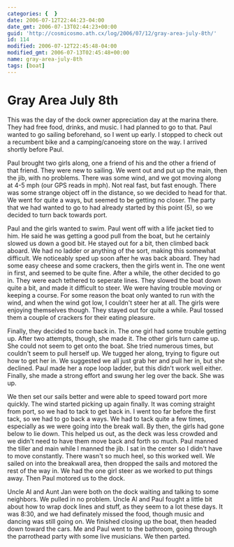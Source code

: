 ```yaml
---
categories: {  }
date: 2006-07-12T22:44:23-04:00
date_gmt: 2006-07-13T02:44:23+00:00
guid: 'http://cosmicosmo.ath.cx/log/2006/07/12/gray-area-july-8th/'
id: 114
modified: 2006-07-12T22:45:48-04:00
modified_gmt: 2006-07-13T02:45:48+00:00
name: gray-area-july-8th
tags: [boat]
---
```


Gray Area July 8th
==================

This was the day of the dock owner appreciation day at the marina there.  They had free food, drinks, and music.  I had planned to go to that.  Paul wanted to go sailing beforehand, so I went up early.  I stopped to check out a recumbent bike and a camping/canoeing store on the way.  I arrived shortly before Paul.

Paul brought two girls along, one a friend of his and the other a friend of that friend.  They were new to sailing.  We went out and put up the main, then the jib, with no problems.  There was some wind, and we got moving along at 4-5 mph (our GPS reads in mph).  Not real fast, but fast enough.  There was some strange object off in the distance, so we decided to head for that.  We went for quite a ways, but seemed to be getting no closer.  The party that we had wanted to go to had already started by this point (5), so we decided to turn back towards port.

Paul and the girls wanted to swim.  Paul went off with a life jacket tied to him.  He said he was getting a good pull from the boat, but he certainly slowed us down a good bit.  He stayed out for a bit, then climbed back aboard.  We had no ladder or anything of the sort, making this somewhat difficult.  We noticeably sped up soon after he was back aboard.  They had some easy cheese and some crackers, then the girls went in.  The one went in first, and seemed to be quite fine.  After a while, the other decided to go in.  They were each tethered to seperate lines.  They slowed the boat down quite a bit, and made it difficult to steer.  We were having trouble moving or keeping a course.  For some reason the boat only wanted to run with the wind, and when the wind got low, I couldn't steer her at all.  The girls were enjoying themselves though.  They stayed out for quite a while.  Paul tossed them a couple of crackers for their eating pleasure.

Finally, they decided to come back in.  The one girl had some trouble getting up.  After two attempts, though, she made it.  The other girls turn came up.  She could not seem to get onto the boat.  She tried numerous times, but couldn't seem to pull herself up.  We tugged her along, trying to figure out how to get her in.  We suggested we all just grab her and pull her in, but she declined.  Paul made her a rope loop ladder, but this didn't work well either.  Finally, she made a strong effort and swung her leg over the back.  She was up.

We then set our sails better and were able to speed toward port more quickly.  The wind started picking up again finally.  It was coming straight from port, so we had to tack to get back in.  I went too far before the first tack, so we had to go back a ways.  We had to tack quite a few times, especially as we were going into the break  wall.  By then, the girls had gone below to lie down.  This helped us out, as the deck was less crowded and we didn't need to have them move back and forth so much.  Paul manned the tiller and main while I manned the jib.  I sat in the center so I didn't have to move constantly.  There wasn't so much heel, so this worked well.  We sailed on into the breakwall area, then dropped the sails and motored the rest of the way in.  We had the one girl steer as we worked to put things away.  Then Paul motored us to the dock.

Uncle Al and Aunt Jan were both on the dock waiting and talking to some neighbors.  We pulled in no problem.  Uncle Al and Paul fought a little bit about how to wrap dock lines and stuff, as they seem to a lot these days. It was 8:30, and we had definately missed the food, though music and dancing was still going on.  We finished closing up the boat, then headed down toward the cars.  Me and Paul went to the bathroom, going through the parrothead party with some live musicians.  We then parted.
